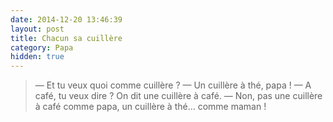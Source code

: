```yaml
---
date: 2014-12-20 13:46:39
layout: post
title: Chacun sa cuillère
category: Papa
hidden: true
---
```


> — Et tu veux quoi comme cuillère ?
> — Un cuillère à thé, papa !
> — A café, tu veux dire ? On dit une cuillère à café.
> — Non, pas une cuillère à café comme papa, un cuillère à thé... comme maman !

